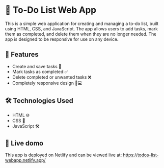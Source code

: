 # 📝 To-Do List Web App
This is a simple web application for creating and managing a to-do list, built using HTML, CSS, and JavaScript. The app allows users to add tasks, mark them as completed, and delete them when they are no longer needed. The app is designed to be responsive for use on any device.

## 🌟 Features
- Create and save tasks 📝
- Mark tasks as completed ✅
- Delete completed or unwanted tasks ❌
- Completely responsive design 📱💻

## 🛠️ Technologies Used
- HTML 🌐
- CSS 🎨
- JavaScript 🛠️

## 🚀 Live domo 
This app is deployed on Netlify and can be viewed live at: https://todos-list-webapp.netlify.app/
